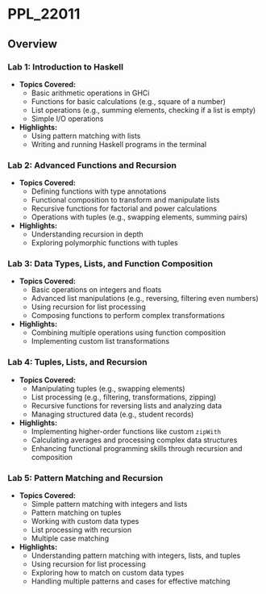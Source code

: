 # PPL_22011
<h2>Overview</h2>

   <h3>Lab 1: Introduction to Haskell</h3>
    <ul>
        <li><strong>Topics Covered:</strong>
            <ul>
                <li>Basic arithmetic operations in GHCi</li>
                <li>Functions for basic calculations (e.g., square of a number)</li>
                <li>List operations (e.g., summing elements, checking if a list is empty)</li>
                <li>Simple I/O operations</li>
            </ul>
        </li>
        <li><strong>Highlights:</strong>
            <ul>
                <li>Using pattern matching with lists</li>
                <li>Writing and running Haskell programs in the terminal</li>
            </ul>
        </li>
    </ul>

  <h3>Lab 2: Advanced Functions and Recursion</h3>
    <ul>
        <li><strong>Topics Covered:</strong>
            <ul>
                <li>Defining functions with type annotations</li>
                <li>Functional composition to transform and manipulate lists</li>
                <li>Recursive functions for factorial and power calculations</li>
                <li>Operations with tuples (e.g., swapping elements, summing pairs)</li>
            </ul>
        </li>
        <li><strong>Highlights:</strong>
            <ul>
                <li>Understanding recursion in depth</li>
                <li>Exploring polymorphic functions with tuples</li>
            </ul>
        </li>
    </ul>

  <h3>Lab 3: Data Types, Lists, and Function Composition</h3>
    <ul>
        <li><strong>Topics Covered:</strong>
            <ul>
                <li>Basic operations on integers and floats</li>
                <li>Advanced list manipulations (e.g., reversing, filtering even numbers)</li>
                <li>Using recursion for list processing</li>
                <li>Composing functions to perform complex transformations</li>
            </ul>
        </li>
        <li><strong>Highlights:</strong>
            <ul>
                <li>Combining multiple operations using function composition</li>
                <li>Implementing custom list transformations</li>
            </ul>
        </li>
    </ul>

 <h3>Lab 4: Tuples, Lists, and Recursion</h3>
<ul>
    <li><strong>Topics Covered:</strong>
        <ul>
            <li>Manipulating tuples (e.g., swapping elements)</li>
            <li>List processing (e.g., filtering, transformations, zipping)</li>
            <li>Recursive functions for reversing lists and analyzing data</li>
            <li>Managing structured data (e.g., student records)</li>
        </ul>
    </li>
    <li><strong>Highlights:</strong>
        <ul>
            <li>Implementing higher-order functions like custom <code>zipWith</code></li>
            <li>Calculating averages and processing complex data structures</li>
            <li>Enhancing functional programming skills through recursion and composition</li>
        </ul>
    </li>
</ul>

<h3>Lab 5: Pattern Matching and Recursion</h3>
<ul>
    <li><strong>Topics Covered:</strong>
        <ul>
            <li>Simple pattern matching with integers and lists</li>
            <li>Pattern matching on tuples</li>
            <li>Working with custom data types</li>
            <li>List processing with recursion</li>
            <li>Multiple case matching</li>
        </ul>
    </li>
    <li><strong>Highlights:</strong>
        <ul>
            <li>Understanding pattern matching with integers, lists, and tuples</li>
            <li>Using recursion for list processing</li>
            <li>Exploring how to match on custom data types</li>
            <li>Handling multiple patterns and cases for effective matching</li>
        </ul>
    </li>
</ul>
